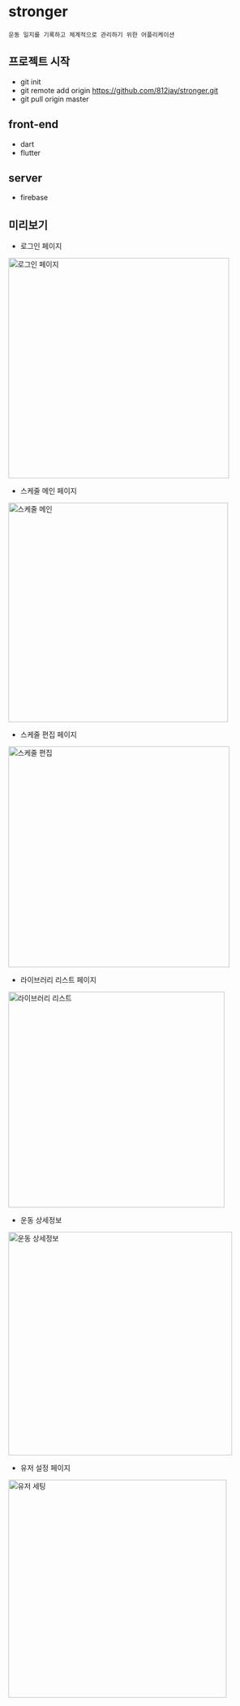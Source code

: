 # stronger
```
운동 일지를 기록하고 체계적으로 관리하기 위한 어플리케이션
```

## 프로젝트 시작
- git init
- git remote add origin https://github.com/812jay/stronger.git
- git pull origin master
  
## front-end
- dart
- flutter

## server
- firebase
## 미리보기

- 로그인 페이지


<img width="435" alt="로그인 페이지" src="https://user-images.githubusercontent.com/43127414/150367929-cce229c8-de47-48c4-ab45-7c56e36d6bc1.png">


- 스케줄 메인 페이지


<img width="433" alt="스케줄 메인" src="https://user-images.githubusercontent.com/43127414/150367938-e9342e24-bc63-479c-9861-16100b1748cc.png">


- 스케줄 편집 페이지

<img width="436" alt="스케줄 편집" src="https://user-images.githubusercontent.com/43127414/150367947-377bb8de-22f0-4c1e-a6d0-c2c0fe06960c.png">


- 라이브러리 리스트 페이지


<img width="426" alt="라이브러리 리스트" src="https://user-images.githubusercontent.com/43127414/150367961-df74152d-4ce6-4605-8076-38ecadc2ce6e.png">

- 운동 상세정보


<img width="441" alt="운동 상세정보" src="https://user-images.githubusercontent.com/43127414/150368945-c95b06b6-72d1-4105-b75f-8b35dc45528c.png">


- 유저 설정 페이지

<img width="430" alt="유저 세팅" src="https://user-images.githubusercontent.com/43127414/150367975-bc3be98c-2fb2-4835-a7e5-e46d0e3f7d81.png">
